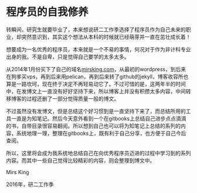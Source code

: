 # 程序员的自我修养

转瞬间，研究生就要毕业了，本来想说研二工作季选择了程序员作为自己未来的职业，却突然意识到，其实这个想法从本科的时候就已经萌芽并一直在茁壮成长着！



想要成为一名优秀的程序员，本来就是一个不易的事情，何况对于作为非计科专业出身的我。不是自卑，只是觉得自己要学的太多太多。



从2014年1月份买下了自己的域名[mirsking.com](www.mirsking.com)，从最初的wordpress，到后来在狗爹买vps，再到后来用pelican，再到后来转了github的jekyll，博客收容所也算是一路坎坷，现在终于决定不再轻易动它了。不过可惜的是，这两年半的时间中，在发博文上一直没有好好坚持下来，所以博客上并没有积攒太多内容，中间转移博客的过程还删了一部分觉得质量一般的博文。



不过虽然没有发博文，但是总结这个好习惯到是一直坚持下来了，而总结所用的工具一直是为知笔记。然后今天意外看到一个在gitbooks上总结自己进步点点滴滴的书，自带目录很容易翻阅。所以想到自己也可以将为知笔记上总结的系列的内容，系统地理一理，整理在gitbooks上，既有利于自己分享，也方便于自己今后查阅。



所以，这里将会成为我系统地总结自己在向优秀程序员迈进的过程中学习到的系列内容。而其中一些自己觉得比较精彩的内容，则会整理到博文中。



Mirs King

2016年，研二工作季


